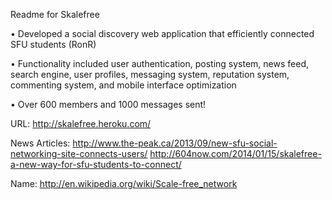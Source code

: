 Readme for Skalefree

•	Developed a social discovery web application that efficiently connected SFU students (RonR)

•	Functionality included user authentication, posting system, news feed, search engine, user profiles, messaging system, reputation system, commenting system, and mobile interface optimization

•	Over 600 members and 1000 messages sent!

URL: 
http://skalefree.heroku.com/

News Articles:
http://www.the-peak.ca/2013/09/new-sfu-social-networking-site-connects-users/
http://604now.com/2014/01/15/skalefree-a-new-way-for-sfu-students-to-connect/

Name:
http://en.wikipedia.org/wiki/Scale-free_network
